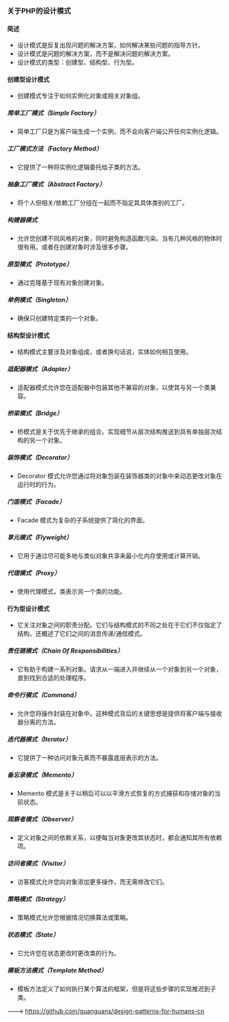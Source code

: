 ### 关于PHP的设计模式

#### 简述

 - 设计模式是反复出现问题的解决方案，如何解决某些问题的指导方针。
 - 设计模式是问题的解决方案，而不是解决问题的解决方案。
 - 设计模式的类型：创建型、结构型、行为型。 
 
#### 创建型设计模式
 - 创建模式专注于如何实例化对象或相关对象组。
 
 ##### 简单工厂模式（Simple Factory）
  - 简单工厂只是为客户端生成一个实例，而不会向客户端公开任何实例化逻辑。

 ##### 工厂模式方法（Factory Method）
 - 它提供了一种将实例化逻辑委托给子类的方法。
 
 ##### 抽象工厂模式（Abstract Factory）
 - 将个人但相关/依赖工厂分组在一起而不指定其具体类别的工厂。
 
 ##### 构建器模式
 - 允许您创建不同风格的对象，同时避免构造函数污染。当有几种风格的物体时很有用。或者在创建对象时涉及很多步骤。
 
 ##### 原型模式（Prototype）
 - 通过克隆基于现有对象创建对象。
 
 ##### 单例模式（Singleton）
 - 确保只创建特定类的一个对象。
 
#### 结构型设计模式
 - 结构模式主要涉及对象组成，或者换句话说，实体如何相互使用。
 
 ##### 适配器模式（Adapter）
 - 适配器模式允许您在适配器中包装其他不兼容的对象，以使其与另一个类兼容。
 
 ##### 桥梁模式（Bridge）
 - 桥模式是关于优先于继承的组合。实现细节从层次结构推送到具有单独层次结构的另一个对象。
 
 ##### 装饰模式（Decorator）
 - Decorator 模式允许您通过将对象包装在装饰器类的对象中来动态更改对象在运行时的行为。
 
 ##### 门面模式（Facade）
 - Facade 模式为复杂的子系统提供了简化的界面。
 
 ##### 享元模式（Flyweight）
 - 它用于通过尽可能多地与类似对象共享来最小化内存使用或计算开销。
 
 ##### 代理模式（Proxy）
 - 使用代理模式，类表示另一个类的功能。
 
#### 行为型设计模式
 - 它关注对象之间的职责分配。它们与结构模式的不同之处在于它们不仅指定了结构，还概述了它们之间的消息传递/通信模式。
 
 ##### 责任链模式（Chain Of Responsibilities）
 - 它有助于构建一系列对象。请求从一端进入并继续从一个对象到另一个对象，直到找到合适的处理程序。
 
 ##### 命令行模式（Command）
 - 允许您将操作封装在对象中。这种模式背后的关键思想是提供将客户端与接收器分离的方法。
 
 ##### 迭代器模式（Iterator）
 - 它提供了一种访问对象元素而不暴露底层表示的方法。
 
 ##### 备忘录模式（Memento）
 - Memento 模式是关于以稍后可以以平滑方式恢复的方式捕获和存储对象的当前状态。
 
 ##### 观察者模式（Observer）
 - 定义对象之间的依赖关系，以便每当对象更改其状态时，都会通知其所有依赖项。
 
 ##### 访问者模式（Visitor）
 - 访客模式允许您向对象添加更多操作，而无需修改它们。
 
 ##### 策略模式（Strategy）
 - 策略模式允许您根据情况切换算法或策略。
 
 ##### 状态模式（State）
 - 它允许您在状态更改时更改类的行为。
 
 ##### 模板方法模式（Template Method）
 - 模板方法定义了如何执行某个算法的框架，但是将这些步骤的实现推迟到子类。





---> https://github.com/guanguans/design-patterns-for-humans-cn

